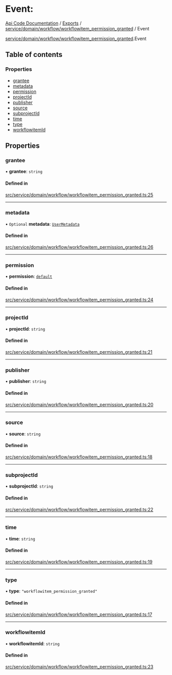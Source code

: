 # Event: 
 
[Api Code Documentation](../README.md) / [Exports](../modules.md) / [service/domain/workflow/workflowitem\_permission\_granted](../modules/service_domain_workflow_workflowitem_permission_granted.md) / Event

[service/domain/workflow/workflowitem\_permission\_granted](../modules/service_domain_workflow_workflowitem_permission_granted.md).Event

## Table of contents

### Properties

- [grantee](service_domain_workflow_workflowitem_permission_granted.Event.md#grantee)
- [metadata](service_domain_workflow_workflowitem_permission_granted.Event.md#metadata)
- [permission](service_domain_workflow_workflowitem_permission_granted.Event.md#permission)
- [projectId](service_domain_workflow_workflowitem_permission_granted.Event.md#projectid)
- [publisher](service_domain_workflow_workflowitem_permission_granted.Event.md#publisher)
- [source](service_domain_workflow_workflowitem_permission_granted.Event.md#source)
- [subprojectId](service_domain_workflow_workflowitem_permission_granted.Event.md#subprojectid)
- [time](service_domain_workflow_workflowitem_permission_granted.Event.md#time)
- [type](service_domain_workflow_workflowitem_permission_granted.Event.md#type)
- [workflowitemId](service_domain_workflow_workflowitem_permission_granted.Event.md#workflowitemid)

## Properties

### grantee

• **grantee**: `string`

#### Defined in

[src/service/domain/workflow/workflowitem_permission_granted.ts:25](https://github.com/openkfw/TruBudget/blob/90402cb/api/src/service/domain/workflow/workflowitem_permission_granted.ts#L25)

___

### metadata

• `Optional` **metadata**: [`UserMetadata`](../modules/service_domain_metadata.md#usermetadata)

#### Defined in

[src/service/domain/workflow/workflowitem_permission_granted.ts:26](https://github.com/openkfw/TruBudget/blob/90402cb/api/src/service/domain/workflow/workflowitem_permission_granted.ts#L26)

___

### permission

• **permission**: [`default`](../modules/authz_intents.md#default)

#### Defined in

[src/service/domain/workflow/workflowitem_permission_granted.ts:24](https://github.com/openkfw/TruBudget/blob/90402cb/api/src/service/domain/workflow/workflowitem_permission_granted.ts#L24)

___

### projectId

• **projectId**: `string`

#### Defined in

[src/service/domain/workflow/workflowitem_permission_granted.ts:21](https://github.com/openkfw/TruBudget/blob/90402cb/api/src/service/domain/workflow/workflowitem_permission_granted.ts#L21)

___

### publisher

• **publisher**: `string`

#### Defined in

[src/service/domain/workflow/workflowitem_permission_granted.ts:20](https://github.com/openkfw/TruBudget/blob/90402cb/api/src/service/domain/workflow/workflowitem_permission_granted.ts#L20)

___

### source

• **source**: `string`

#### Defined in

[src/service/domain/workflow/workflowitem_permission_granted.ts:18](https://github.com/openkfw/TruBudget/blob/90402cb/api/src/service/domain/workflow/workflowitem_permission_granted.ts#L18)

___

### subprojectId

• **subprojectId**: `string`

#### Defined in

[src/service/domain/workflow/workflowitem_permission_granted.ts:22](https://github.com/openkfw/TruBudget/blob/90402cb/api/src/service/domain/workflow/workflowitem_permission_granted.ts#L22)

___

### time

• **time**: `string`

#### Defined in

[src/service/domain/workflow/workflowitem_permission_granted.ts:19](https://github.com/openkfw/TruBudget/blob/90402cb/api/src/service/domain/workflow/workflowitem_permission_granted.ts#L19)

___

### type

• **type**: ``"workflowitem_permission_granted"``

#### Defined in

[src/service/domain/workflow/workflowitem_permission_granted.ts:17](https://github.com/openkfw/TruBudget/blob/90402cb/api/src/service/domain/workflow/workflowitem_permission_granted.ts#L17)

___

### workflowitemId

• **workflowitemId**: `string`

#### Defined in

[src/service/domain/workflow/workflowitem_permission_granted.ts:23](https://github.com/openkfw/TruBudget/blob/90402cb/api/src/service/domain/workflow/workflowitem_permission_granted.ts#L23)
